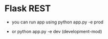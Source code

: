 # Flask REST

* you can run app using python app.py -e prod

* or  python app.py -e dev (development-mod)